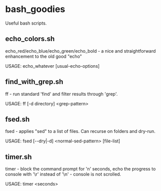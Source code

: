# bash_goodies
Useful bash scripts.

echo_colors.sh
--------------
echo_red/echo_blue/echo_green/echo_bold - a nice and straightforward enhancement to the old good "echo"

USAGE: echo_whatever [usual-echo-options]

find_with_grep.sh
-----------------
ff - run standard 'find' and filter results through 'grep'.

USAGE: ff [-d directory] \<grep-pattern\>

fsed.sh
-------
fsed - applies "sed" to a list of files. Can recurse on folders and dry-run.

USAGE: fsed [--dry|-d] \<normal-sed-pattern\> [file-list]

timer.sh
-------------
timer - block the command prompt for 'n' seconds, echo the progress to console with '\r' instead of '\n' - console is not scrolled.

USAGE: timer \<seconds\>


